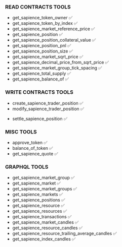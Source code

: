 ### READ CONTRACTS TOOLS

<!-- - get_sapience_market_group_info ❌ (serialize BigInt) -->
<!-- - get_sapience_market_details ❌ (serialize BigInt) -->
<!-- - get_sapience_latest_market_details ❌ (serialize BigInt) -->
- get_sapience_token_owner ✅
- get_sapience_token_by_index ✅
- get_sapience_market_reference_price ✅
- get_sapience_position  ✅
- get_sapience_position_collateral_value ✅
- get_sapience_position_pnl ✅
- get_sapience_position_size ✅
- get_sapience_market_sqrt_price ✅
- get_sapience_decimal_price_from_sqrt_price ✅
- get_sapience_market_group_tick_spacing ✅
- get_sapience_total_supply ✅
- get_sapience_balance_of ✅

### WRITE CONTRACTS TOOLS

<!-- - quote_create_sapience_trader_position ✅ -->
<!-- - quote_modify_sapience_trader_position  ❌ (not owner) -->
<!-- - quote_create_sapience_liquidity_position ❌ -->
<!-- - quote_modify_sapience_liquidity_position ✅ -->
- create_sapience_trader_position ✅
- modify_sapience_trader_position ✅
<!-- - create_sapience_liquidity_position ❌ -->
<!-- - modify_sapience_liquidity_position ❌ -->
- settle_sapience_position ✅

### MISC TOOLS

- approve_token ✅
- balance_of_token ✅
- get_sapience_quote ✅

### GRAPHQL TOOLS

- get_sapience_market_group ✅
- get_sapience_market ✅
- get_sapience_market_groups ✅
- get_sapience_markets ✅
- get_sapience_positions ✅
- get_sapience_resource ✅
- get_sapience_resources ✅
- get_sapience_transactions ✅
- get_sapience_market_candles ✅
- get_sapience_resource_candles  ✅
- get_sapience_resource_trailing_average_candles ✅
- get_sapience_index_candles ✅






